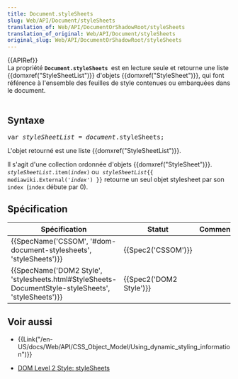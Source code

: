 ```yaml
---
title: Document.styleSheets
slug: Web/API/Document/styleSheets
translation_of: Web/API/DocumentOrShadowRoot/styleSheets
translation_of_original: Web/API/Document/styleSheets
original_slug: Web/API/DocumentOrShadowRoot/styleSheets
---
```

<div>{{APIRef}}</div>

<div>La propriété <strong><code>Document.styleSheets </code></strong>est en lecture seule et retourne une liste {{domxref("StyleSheetList")}} d'objets {{domxref("StyleSheet")}}, qui font référence à l'ensemble des feuilles de style contenues ou embarquées dans le document.</div>

<div> </div>

<h2 id="Syntax">Syntaxe</h2>

<pre class="syntaxbox">var <var>styleSheetList</var> = <em>document</em>.styleSheets;
</pre>

<p>L'objet retourné est une liste {{domxref("StyleSheetList")}}.</p>

<p>Il s'agit d'une collection ordonnée d'objets {{domxref("StyleSheet")}}. <code><em>styleSheetList</em>.item(<em>index</em>)</code> ou  <code><em>styleSheetList</em>{{ mediawiki.External('<em>index</em>') }}</code> retourne un seul objet stylesheet par son <code>index </code>(<code>index</code> débute par 0).</p>

<h2 id="Specification">Spécification</h2>

<table class="standard-table">
 <thead>
  <tr>
   <th scope="col">Spécification</th>
   <th scope="col">Statut</th>
   <th scope="col">Commentaire</th>
  </tr>
 </thead>
 <tbody>
 </tbody>
 <tbody>
  <tr>
   <td>{{SpecName('CSSOM', '#dom-document-stylesheets', 'styleSheets')}}</td>
   <td>{{Spec2('CSSOM')}}</td>
   <td> </td>
  </tr>
  <tr>
   <td>{{SpecName('DOM2 Style', 'stylesheets.html#StyleSheets-DocumentStyle-styleSheets', 'styleSheets')}}</td>
   <td>{{Spec2('DOM2 Style')}}</td>
   <td> </td>
  </tr>
 </tbody>
</table>

<h2 id="See_also">Voir aussi</h2>

<ul>
 <li>{{Link("/en-US/docs/Web/API/CSS_Object_Model/Using_dynamic_styling_information")}}</li>
</ul>

<ul>
 <li><a href="http://www.w3.org/TR/DOM-Level-2-Style/stylesheets.html#StyleSheets-DocumentStyle-styleSheets">DOM Level 2 Style: styleSheets</a></li>
</ul>
